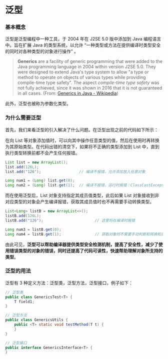 # 泛型

### 基本概念

泛型是泛型编程中一种工具，于 2004 年在 J2SE 5.0 版中添加到 Java 编程语言中。旨在扩展 Java 的类型系统，以允许 “一种类型或方法在提供编译时类型安全的同时对各种类型的对象进行操作” 。

> **Generics** are a facility of generic programming that were added to the Java programming language in 2004 within version J2SE 5.0. They were designed to extend Java's type system to allow "a type or method to operate on objects of various types while providing compile-time type safety". The aspect _compile-time type safety_ was not fully achieved, since it was shown in 2016 that it is not guaranteed in all cases.   \(From: [Generics in Java - Wikipedia](https://en.wikipedia.org/wiki/Generics_in_Java)\)

此外，泛型也被称为参数化类型。



### 为什么需要泛型

首先，我们来看泛型的引入解决了什么问题。在泛型出现之前的代码如下所示：

在向 List 等对象添加值时，可以向其中操作任意类型的值，然后在使用时再转换为其原始类型。在代码出错的清空下，如果将不正确的类型添加到 List 中，直到执行类型转换前都不会产生任何报错。

```java
List list = new ArrayList();
list.add(126L);
list.add("126");                 // 编译不报错，允许添加放入任意对象

Long num1 = (Long) list.get(0);
Long num2 = (Long) list.get(1);  // 编译不报错，运行时报错：ClassCastException
```

而在使用泛型后，List 对象支持指定其成员值类型，此后如果 List 对象接收到非对应类型的对象会产生编译报错，获取其成员值时也不再需要手动转换类型。

```java
List<Long> listB = new ArrayList<>();
listB.add(126L);
listB.add("126");                       // 这里将在编译时报错

Long num3 = listB.get(0);
Long num4 = listB.get(1);               // 获取对象时不需要手动判断和转换和类型
```



由此可见，**泛型可以帮助编译器提供类型安全检测机制，提高了安全性，减少了使用错误类型的对象的错误，同时还提高了代码可读性，快速帮助理解对象所支持的类型**。



### 泛型的用法

泛型有 3 种定义方法：泛型类，泛型方法，泛型接口，例子如下：

```java
// 泛型类
public class GenericsTest<T> {
	T field1;
}

// 泛型方法
public class GenericsUtils {
	public <T> static void testMethod(T t) {
	}
}

// 泛型接口
public interface GenericsInterface<T> {
}
```





